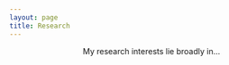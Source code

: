 ```yaml
---
layout: page
title: Research
---
```


<p class="message" align="center">My research interests lie broadly in...</p>
